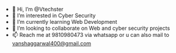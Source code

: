 - 👋 Hi, I’m @Vtechster
- 👀 I’m interested in Cyber Security
- 🌱 I’m currently learning Web Development
- 💞️ I’m looking to collaborate on Web and cyber security projects
- 📫 Reach me at 9810980473 via whatsapp or u can also mail to vanshaggarwal400@gmail.com

<!---
Vtechster/Vtechster is a ✨ special ✨ repository because its `README.md` (this file) appears on your GitHub profile.
You can click the Preview link to take a look at your changes.
--->
